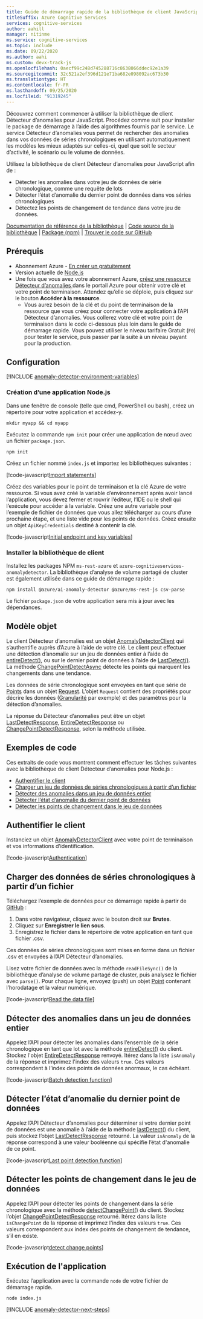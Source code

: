 ```yaml
---
title: Guide de démarrage rapide de la bibliothèque de client JavaScript du Détecteur d’anomalies
titleSuffix: Azure Cognitive Services
services: cognitive-services
author: aahill
manager: nitinme
ms.service: cognitive-services
ms.topic: include
ms.date: 09/22/2020
ms.author: aahi
ms.custom: devx-track-js
ms.openlocfilehash: 0aecf99c248d745288716c8638066ddec92e1a39
ms.sourcegitcommit: 32c521a2ef396d121e71ba682e098092ac673b30
ms.translationtype: HT
ms.contentlocale: fr-FR
ms.lasthandoff: 09/25/2020
ms.locfileid: "91319245"
---
```

Découvrez comment commencer à utiliser la bibliothèque de client Détecteur d’anomalies pour JavaScript. Procédez comme suit pour installer le package de démarrage à l’aide des algorithmes fournis par le service. Le service Détecteur d’anomalies vous permet de rechercher des anomalies dans vos données de séries chronologiques en utilisant automatiquement les modèles les mieux adaptés sur celles-ci, quel que soit le secteur d’activité, le scénario ou le volume de données.

Utilisez la bibliothèque de client Détecteur d’anomalies pour JavaScript afin de :

* Détecter les anomalies dans votre jeu de données de série chronologique, comme une requête de lots
* Détecter l’état d’anomalie du dernier point de données dans vos séries chronologiques
* Détectez les points de changement de tendance dans votre jeu de données.

[Documentation de référence de la bibliothèque](https://go.microsoft.com/fwlink/?linkid=2090788) | [Code source de la bibliothèque](https://github.com/Azure/azure-sdk-for-net/tree/master/sdk/cognitiveservices/AnomalyDetector) | [Package (npm)](https://www.npmjs.com/package/%40azure/ai-anomaly-detector) | [Trouver le code sur GitHub](https://github.com/Azure-Samples/cognitive-services-quickstart-code/tree/master/javascript/AnomalyDetector)

## <a name="prerequisites"></a>Prérequis

* Abonnement Azure - [En créer un gratuitement](https://azure.microsoft.com/free/cognitive-services)
* Version actuelle de [Node.js](https://nodejs.org/)
* Une fois que vous avez votre abonnement Azure, <a href="https://ms.portal.azure.com/#create/Microsoft.CognitiveServicesAnomalyDetector"  title="Créer une ressource Détecteur d’anomalies"  target="_blank">créez une ressource Détecteur d’anomalies <span class="docon docon-navigate-external x-hidden-focus"></span></a> dans le portail Azure pour obtenir votre clé et votre point de terminaison. Attendez qu’elle se déploie, puis cliquez sur le bouton **Accéder à la ressource**.
    * Vous aurez besoin de la clé et du point de terminaison de la ressource que vous créez pour connecter votre application à l’API Détecteur d’anomalies. Vous collerez votre clé et votre point de terminaison dans le code ci-dessous plus loin dans le guide de démarrage rapide.
    Vous pouvez utiliser le niveau tarifaire Gratuit (`F0`) pour tester le service, puis passer par la suite à un niveau payant pour la production.

## <a name="setting-up"></a>Configuration

[!INCLUDE [anomaly-detector-environment-variables](../environment-variables.md)]

### <a name="create-a-new-nodejs-application"></a>Création d’une application Node.js

Dans une fenêtre de console (telle que cmd, PowerShell ou bash), créez un répertoire pour votre application et accédez-y. 

```console
mkdir myapp && cd myapp
```

Exécutez la commande `npm init` pour créer une application de nœud avec un fichier `package.json`. 

```console
npm init
```

Créez un fichier nommé `index.js` et importez les bibliothèques suivantes :

[!code-javascript[Import statements](~/cognitive-services-quickstart-code/javascript/AnomalyDetector/anomaly_detector_quickstart.js?name=imports)]

Créez des variables pour le point de terminaison et la clé Azure de votre ressource. Si vous avez créé la variable d’environnement après avoir lancé l’application, vous devez fermer et rouvrir l’éditeur, l’IDE ou le shell qui l’exécute pour accéder à la variable. Créez une autre variable pour l’exemple de fichier de données que vous allez télécharger au cours d’une prochaine étape, et une liste vide pour les points de données. Créez ensuite un objet `ApiKeyCredentials` destiné à contenir la clé.

[!code-javascript[Initial endpoint and key variables](~/cognitive-services-quickstart-code/javascript/AnomalyDetector/anomaly_detector_quickstart.js?name=vars)]

### <a name="install-the-client-library"></a>Installer la bibliothèque de client

Installez les packages NPM `ms-rest-azure` et `azure-cognitiveservices-anomalydetector`. La bibliothèque d’analyse de volume partagé de cluster est également utilisée dans ce guide de démarrage rapide :

```console
npm install @azure/ai-anomaly-detector @azure/ms-rest-js csv-parse
```

Le fichier `package.json` de votre application sera mis à jour avec les dépendances.

## <a name="object-model"></a>Modèle objet

Le client Détecteur d’anomalies est un objet [AnomalyDetectorClient](https://docs.microsoft.com/javascript/api/@azure/cognitiveservices-anomalydetector/anomalydetectorclient?view=azure-node-latest) qui s’authentifie auprès d’Azure à l’aide de votre clé. Le client peut effectuer une détection d’anomalie sur un jeu de données entier à l’aide de [entireDetect()](https://docs.microsoft.com/javascript/api/@azure/cognitiveservices-anomalydetector/anomalydetectorclient?view=azure-node-latest#entiredetect-request--servicecallback-entiredetectresponse--), ou sur le dernier point de données à l’aide de [LastDetect()](https://docs.microsoft.com/javascript/api/@azure/cognitiveservices-anomalydetector/anomalydetectorclient?view=azure-node-latest#lastdetect-request--msrest-requestoptionsbase-). La méthode [ChangePointDetectAsync](https://go.microsoft.com/fwlink/?linkid=2090788) détecte les points qui marquent les changements dans une tendance. 

Les données de série chronologique sont envoyées en tant que série de [Points](https://docs.microsoft.com/javascript/api/@azure/cognitiveservices-anomalydetector/point?view=azure-node-latest) dans un objet [Request](https://docs.microsoft.com/javascript/api/@azure/cognitiveservices-anomalydetector/request?view=azure-node-latest). L’objet `Request` contient des propriétés pour décrire les données ([Granularité](https://docs.microsoft.com/javascript/api/@azure/cognitiveservices-anomalydetector/request?view=azure-node-latest#granularity) par exemple) et des paramètres pour la détection d’anomalies. 

La réponse du Détecteur d’anomalies peut être un objet [LastDetectResponse](https://docs.microsoft.com/javascript/api/@azure/cognitiveservices-anomalydetector/lastdetectresponse?view=azure-node-latest), [EntireDetectResponse](https://docs.microsoft.com/javascript/api/@azure/cognitiveservices-anomalydetector/entiredetectresponse?view=azure-node-latest) ou [ChangePointDetectResponse](https://go.microsoft.com/fwlink/?linkid=2090788), selon la méthode utilisée. 

## <a name="code-examples"></a>Exemples de code 

Ces extraits de code vous montrent comment effectuer les tâches suivantes avec la bibliothèque de client Détecteur d’anomalies pour Node.js :

* [Authentifier le client](#authenticate-the-client)
* [Charger un jeu de données de séries chronologiques à partir d’un fichier](#load-time-series-data-from-a-file)
* [Détecter des anomalies dans un jeu de données entier](#detect-anomalies-in-the-entire-data-set) 
* [Détecter l’état d’anomalie du dernier point de données](#detect-the-anomaly-status-of-the-latest-data-point)
* [Détecter les points de changement dans le jeu de données](#detect-change-points-in-the-data-set)

## <a name="authenticate-the-client"></a>Authentifier le client

Instanciez un objet [AnomalyDetectorClient](https://docs.microsoft.com/javascript/api/@azure/cognitiveservices-anomalydetector/anomalydetectorclient?view=azure-node-latest) avec votre point de terminaison et vos informations d’identification.

[!code-javascript[Authentication](~/cognitive-services-quickstart-code/javascript/AnomalyDetector/anomaly_detector_quickstart.js?name=authentication)]

## <a name="load-time-series-data-from-a-file"></a>Charger des données de séries chronologiques à partir d’un fichier

Téléchargez l’exemple de données pour ce démarrage rapide à partir de [GitHub](https://github.com/Azure-Samples/cognitive-services-quickstart-code/blob/master/javascript/AnomalyDetector/request-data.csv) :
1. Dans votre navigateur, cliquez avec le bouton droit sur **Brutes**.
2. Cliquez sur **Enregistrer le lien sous**.
3. Enregistrez le fichier dans le répertoire de votre application en tant que fichier .csv.

Ces données de séries chronologiques sont mises en forme dans un fichier .csv et envoyées à l’API Détecteur d’anomalies.

Lisez votre fichier de données avec la méthode `readFileSync()` de la bibliothèque d’analyse de volume partagé de cluster, puis analysez le fichier avec `parse()`. Pour chaque ligne, envoyez (push) un objet [Point](https://docs.microsoft.com/javascript/api/@azure/cognitiveservices-anomalydetector/point?view=azure-node-latest) contenant l’horodatage et la valeur numérique.

[!code-javascript[Read the data file](~/cognitive-services-quickstart-code/javascript/AnomalyDetector/anomaly_detector_quickstart.js?name=readFile)]

## <a name="detect-anomalies-in-the-entire-data-set"></a>Détecter des anomalies dans un jeu de données entier 

Appelez l’API pour détecter les anomalies dans l’ensemble de la série chronologique en tant que lot avec la méthode [entireDetect()](https://docs.microsoft.com/javascript/api/@azure/cognitiveservices-anomalydetector/anomalydetectorclient?view=azure-node-latest#entiredetect-request--msrest-requestoptionsbase-) du client. Stockez l'objet [EntireDetectResponse](https://docs.microsoft.com/javascript/api/@azure/cognitiveservices-anomalydetector/entiredetectresponse?view=azure-node-latest) renvoyé. Itérez dans la liste `isAnomaly` de la réponse et imprimez l'index des valeurs `true`. Ces valeurs correspondent à l’index des points de données anormaux, le cas échéant.

[!code-javascript[Batch detection function](~/cognitive-services-quickstart-code/javascript/AnomalyDetector/anomaly_detector_quickstart.js?name=batchCall)]

## <a name="detect-the-anomaly-status-of-the-latest-data-point"></a>Détecter l’état d’anomalie du dernier point de données

Appelez l’API Détecteur d’anomalies pour déterminer si votre dernier point de données est une anomalie à l’aide de la méthode [lastDetect()](https://docs.microsoft.com/javascript/api/@azure/cognitiveservices-anomalydetector/anomalydetectorclient?view=azure-node-latest#lastdetect-request--msrest-requestoptionsbase-) du client, puis stockez l’objet [LastDetectResponse](https://docs.microsoft.com/javascript/api/@azure/cognitiveservices-anomalydetector/lastdetectresponse?view=azure-node-latest) retourné. La valeur `isAnomaly` de la réponse correspond à une valeur booléenne qui spécifie l’état d'anomalie de ce point.  

[!code-javascript[Last point detection function](~/cognitive-services-quickstart-code/javascript/AnomalyDetector/anomaly_detector_quickstart.js?name=lastDetection)]

## <a name="detect-change-points-in-the-data-set"></a>Détecter les points de changement dans le jeu de données

Appelez l’API pour détecter les points de changement dans la série chronologique avec la méthode [detectChangePoint()](https://go.microsoft.com/fwlink/?linkid=2090788) du client. Stockez l’objet [ChangePointDetectResponse](https://go.microsoft.com/fwlink/?linkid=2090788) retourné. Itérez dans la liste `isChangePoint` de la réponse et imprimez l'index des valeurs `true`. Ces valeurs correspondent aux index des points de changement de tendance, s’il en existe.

[!code-javascript[detect change points](~/cognitive-services-quickstart-code/javascript/AnomalyDetector/anomaly_detector_quickstart.js?name=changePointDetection)]

## <a name="run-the-application"></a>Exécution de l'application

Exécutez l’application avec la commande `node` de votre fichier de démarrage rapide.

```console
node index.js
```

[!INCLUDE [anomaly-detector-next-steps](../quickstart-cleanup-next-steps.md)]
